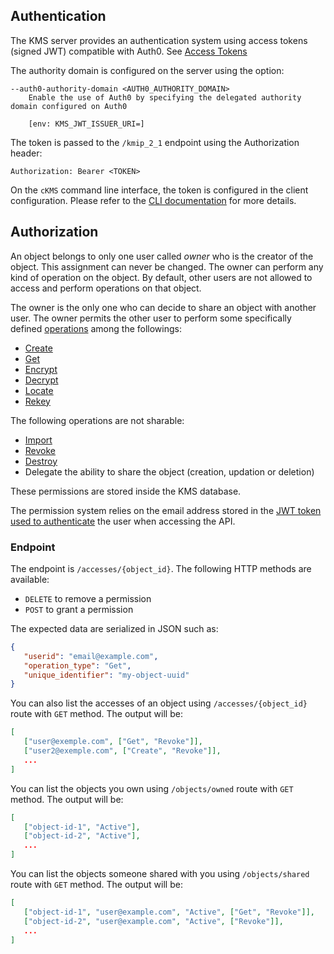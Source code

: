 ## Authentication

The KMS server provides an authentication system using access tokens (signed JWT) compatible with Auth0.
See [Access Tokens](https://auth0.com/docs/secure/tokens#access-tokens)

The authority domain is configured on the server using the option:

```
--auth0-authority-domain <AUTH0_AUTHORITY_DOMAIN>
    Enable the use of Auth0 by specifying the delegated authority domain configured on Auth0
    
    [env: KMS_JWT_ISSUER_URI=]
```

The token is passed to the `/kmip_2_1` endpoint using the Authorization header:

```
Authorization: Bearer <TOKEN>
```

On the `cKMS` command line interface, the token is configured in the client configuration. Please refer to the [CLI documentation](cli/cli.md) for more details.



## Authorization

An object belongs to only one user called *owner* who is the creator of the object. This assignment can never be changed.
The owner can perform any kind of operation on the object.
By default, other users are not allowed to access and perform operations on that object.

The owner is the only one who can decide to share an object with another user. The owner permits the other user to perform some specifically defined [operations](kmip_2_1/operations.md) among the followings:

- [Create](kmip_2_1/operations.md#create)
- [Get](kmip_2_1/operations.md#get)
- [Encrypt](kmip_2_1/operations.md#encrypt)
- [Decrypt](kmip_2_1/operations.md#decrypt)
- [Locate](kmip_2_1/operations.md#locate)
- [Rekey](kmip_2_1/operations.md#re-key-key-pair)

The following operations are not sharable:

- [Import](kmip_2_1/operations.md#import)
- [Revoke](kmip_2_1/operations.md#revoke)
- [Destroy](kmip_2_1/operations.md#destroy)
- Delegate the ability to share the object (creation, updation or deletion)

These permissions are stored inside the KMS database.

The permission system relies on the email address stored in the [JWT token used to authenticate](api.md#authentication) the user when accessing the API.

### Endpoint

The endpoint is `/accesses/{object_id}`. The following HTTP methods are available:

- `DELETE` to remove a permission
- `POST` to grant a permission

The expected data are serialized in JSON such as:

```json
{
   "userid": "email@example.com",
   "operation_type": "Get",
   "unique_identifier": "my-object-uuid"
}
```

You can also list the accesses of an object using `/accesses/{object_id}` route with `GET` method. The output will be:

```json
[
   ["user@exemple.com", ["Get", "Revoke"]],
   ["user2@exemple.com", ["Create", "Revoke"]],
   ...
]
```

You can list the objects you own using  `/objects/owned` route with `GET` method. The output will be:

```json
[
   ["object-id-1", "Active"],
   ["object-id-2", "Active"],
   ...
]
```

You can list the objects someone shared with you using  `/objects/shared` route with `GET` method. The output will be:

```json
[
   ["object-id-1", "user@example.com", "Active", ["Get", "Revoke"]],
   ["object-id-2", "user@example.com", "Active", ["Revoke"]],
   ...
]
```
